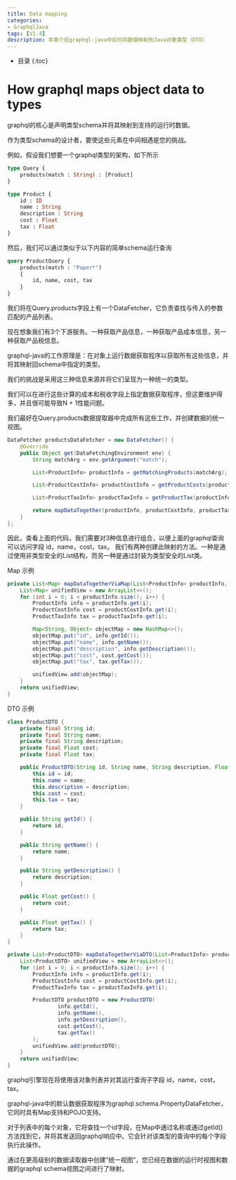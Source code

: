 ```yaml
---
title: Data mapping
categories:
- GraphqlJava
tags: [V1.4]
description: 本章介绍graphql-java中如何将数据映射到Java对象类型（DTO）
---
```


* 目录
{:toc}

# How graphql maps object data to types

graphql的核心是声明类型schema并将其映射到支持的运行时数据。

作为类型schema的设计者，要使这些元素在中间相遇是您的挑战。

例如，假设我们想要一个graphql类型的架构，如下所示
```graphql
type Query {
    products(match : String) : [Product]
}

type Product {
    id : ID
    name : String
    description : String
    cost : Float
    tax : Float
}
```

然后，我们可以通过类似于以下内容的简单schema运行查询
```graphql
query ProductQuery {
    products(match : "Paper*")
    {
        id, name, cost, tax
    }
}
```

我们将在Query.products字段上有一个DataFetcher，它负责查找与传入的参数匹配的产品列表。

现在想象我们有3个下游服务。一种获取产品信息，一种获取产品成本信息，另一种获取产品税信息。

graphql-java的工作原理是：在对象上运行数据获取程序以获取所有这些信息，并将其映射回schema中指定的类型。

我们的挑战是采用这三种信息来源并将它们呈现为一种统一的类型。

我们可以在进行这些计算的成本和税收字段上指定数据获取程序，但这要维护得多，并且很可能导致N + 1性能问题。

我们最好在Query.products数据提取器中完成所有这些工作，并创建数据的统一视图。
```java
DataFetcher productsDataFetcher = new DataFetcher() {
    @Override
    public Object get(DataFetchingEnvironment env) {
        String matchArg = env.getArgument("match");

        List<ProductInfo> productInfo = getMatchingProducts(matchArg);

        List<ProductCostInfo> productCostInfo = getProductCosts(productInfo);

        List<ProductTaxInfo> productTaxInfo = getProductTax(productInfo);

        return mapDataTogether(productInfo, productCostInfo, productTaxInfo);
    }
};
```

因此，查看上面的代码，我们需要对3种信息进行组合，以便上面的graphql查询可以访问字段 id，name，cost，tax。
我们有两种创建此映射的方法。一种是通过使用非类型安全的List<Map>结构，而另一种是通过封装为类型安全的List<ProductDTO>类。

Map 示例
```java 
private List<Map> mapDataTogetherViaMap(List<ProductInfo> productInfo, List<ProductCostInfo> productCostInfo, List<ProductTaxInfo> productTaxInfo) {
    List<Map> unifiedView = new ArrayList<>();
    for (int i = 0; i < productInfo.size(); i++) {
        ProductInfo info = productInfo.get(i);
        ProductCostInfo cost = productCostInfo.get(i);
        ProductTaxInfo tax = productTaxInfo.get(i);

        Map<String, Object> objectMap = new HashMap<>();
        objectMap.put("id", info.getId());
        objectMap.put("name", info.getName());
        objectMap.put("description", info.getDescription());
        objectMap.put("cost", cost.getCost());
        objectMap.put("tax", tax.getTax());

        unifiedView.add(objectMap);
    }
    return unifiedView;
}
```

DTO 示例
```java 
class ProductDTO {
    private final String id;
    private final String name;
    private final String description;
    private final Float cost;
    private final Float tax;

    public ProductDTO(String id, String name, String description, Float cost, Float tax) {
        this.id = id;
        this.name = name;
        this.description = description;
        this.cost = cost;
        this.tax = tax;
    }

    public String getId() {
        return id;
    }

    public String getName() {
        return name;
    }

    public String getDescription() {
        return description;
    }

    public Float getCost() {
        return cost;
    }

    public Float getTax() {
        return tax;
    }
}

private List<ProductDTO> mapDataTogetherViaDTO(List<ProductInfo> productInfo, List<ProductCostInfo> productCostInfo, List<ProductTaxInfo> productTaxInfo) {
    List<ProductDTO> unifiedView = new ArrayList<>();
    for (int i = 0; i < productInfo.size(); i++) {
        ProductInfo info = productInfo.get(i);
        ProductCostInfo cost = productCostInfo.get(i);
        ProductTaxInfo tax = productTaxInfo.get(i);

        ProductDTO productDTO = new ProductDTO(
                info.getId(),
                info.getName(),
                info.getDescription(),
                cost.getCost(),
                tax.getTax()
        );
        unifiedView.add(productDTO);
    }
    return unifiedView;
}
```

graphql引擎现在将使用该对象列表并对其运行查询子字段 id，name，cost，tax。

graphql-java中的默认数据获取程序为graphql.schema.PropertyDataFetcher，它同时具有Map支持和POJO支持。

对于列表中的每个对象，它将查找一个id字段，在Map中通过名称或通过getId()方法找到它，并将其发送回graphql响应中。它会针对该类型的查询中的每个字段执行此操作。

通过在更高级别的数据读取器中创建“统一视图”，您已经在数据的运行时视图和数据的graphql schema视图之间进行了映射。
